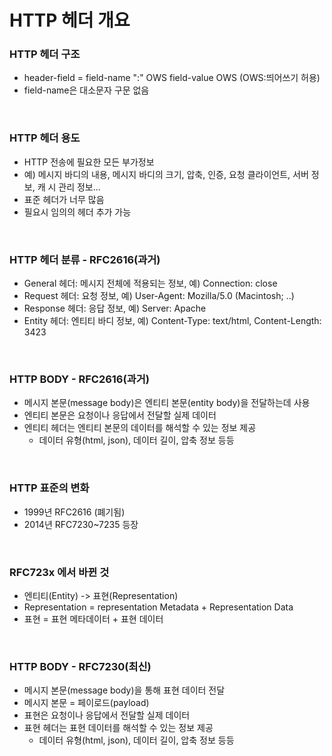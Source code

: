 # HTTP 헤더 개요

### HTTP 헤더 구조

- header-field = field-name ":" OWS field-value OWS (OWS:띄어쓰기 허용)
- field-name은 대소문자 구문 없음

<br>

### HTTP 헤더 용도

- HTTP 전송에 필요한 모든 부가정보
- 예) 메시지 바디의 내용, 메시지 바디의 크기, 압축, 인증, 요청 클라이언트, 서버 정보, 캐
  시 관리 정보...
- 표준 헤더가 너무 많음
- 필요시 임의의 헤더 추가 가능

<br>

### HTTP 헤더 분류 - RFC2616(과거)

- General 헤더: 메시지 전체에 적용되는 정보, 예) Connection: close
- Request 헤더: 요청 정보, 예) User-Agent: Mozilla/5.0 (Macintosh; ..)
- Response 헤더: 응답 정보, 예) Server: Apache
- Entity 헤더: 엔티티 바디 정보, 예) Content-Type: text/html, Content-Length: 3423

<br>

### HTTP BODY - RFC2616(과거)

- 메시지 본문(message body)은 엔티티 본문(entity body)을 전달하는데 사용
- 엔티티 본문은 요청이나 응답에서 전달할 실제 데이터
- 엔티티 헤더는 엔티티 본문의 데이터를 해석할 수 있는 정보 제공
  - 데이터 유형(html, json), 데이터 길이, 압축 정보 등등

<br>

### HTTP 표준의 변화

- 1999년 RFC2616 (폐기됨)
- 2014년 RFC7230~7235 등장

<br>

### RFC723x 에서 바뀐 것

- 엔티티(Entity) -> 표현(Representation)
- Representation = representation Metadata + Representation Data
- 표현 = 표현 메타데이터 + 표현 데이터

<br>

### HTTP BODY - RFC7230(최신)

- 메시지 본문(message body)을 통해 표현 데이터 전달
- 메시지 본문 = 페이로드(payload)
- 표현은 요청이나 응답에서 전달할 실제 데이터
- 표현 헤더는 표현 데이터를 해석할 수 있는 정보 제공
  - 데이터 유형(html, json), 데이터 길이, 압축 정보 등등
